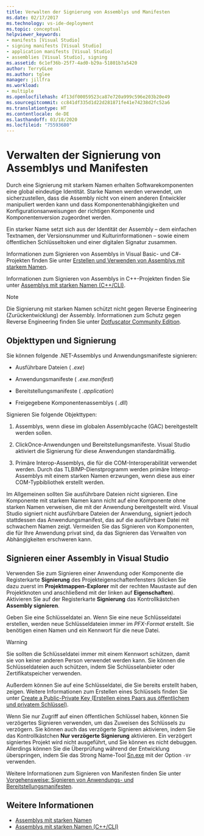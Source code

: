 ```yaml
---
title: Verwalten der Signierung von Assemblys und Manifesten
ms.date: 02/17/2017
ms.technology: vs-ide-deployment
ms.topic: conceptual
helpviewer_keywords:
- manifests [Visual Studio]
- signing manifests [Visual Studio]
- application manifests [Visual Studio]
- assemblies [Visual Studio], signing
ms.assetid: 6c1ef36b-25f7-4ad0-b29a-51801b7a5420
author: TerryGLee
ms.author: tglee
manager: jillfra
ms.workload:
- multiple
ms.openlocfilehash: 4f13df00059523ca87e720a999c596e203b20e49
ms.sourcegitcommit: cc841df335d1d22d281871fe41e74238d2fc52a6
ms.translationtype: HT
ms.contentlocale: de-DE
ms.lasthandoff: 03/18/2020
ms.locfileid: "75593680"
---
```

# <a name="manage-assembly-and-manifest-signing"></a>Verwalten der Signierung von Assemblys und Manifesten

Durch eine Signierung mit starkem Namen erhalten Softwarekomponenten eine global eindeutige Identität. Starke Namen werden verwendet, um sicherzustellen, dass die Assembly nicht von einem anderen Entwickler manipuliert werden kann und dass Komponentenabhängigkeiten und Konfigurationsanweisungen der richtigen Komponente und Komponentenversion zugeordnet werden.

Ein starker Name setzt sich aus der Identität der Assembly – dem einfachen Textnamen, der Versionsnummer und Kulturinformationen – sowie einem öffentlichen Schlüsseltoken und einer digitalen Signatur zusammen.

Informationen zum Signieren von Assemblys in Visual Basic- und C#-Projekten finden Sie unter [Erstellen und Verwenden von Assemblys mit starkem Namen](/dotnet/framework/app-domains/create-and-use-strong-named-assemblies).

Informationen zum Signieren von Assemblys in C++-Projekten finden Sie unter [Assemblys mit starken Namen (C++/CLI)](/cpp/dotnet/strong-name-assemblies-assembly-signing-cpp-cli).

> [!NOTE]
> Die Signierung mit starken Namen schützt nicht gegen Reverse Engineering (Zurückentwicklung) der Assembly. Informationen zum Schutz gegen Reverse Engineering finden Sie unter [Dotfuscator Community Edition](dotfuscator/index.md).

## <a name="asset-types-and-signing"></a>Objekttypen und Signierung

Sie können folgende .NET-Assemblys und Anwendungsmanifeste signieren:

- Ausführbare Dateien ( *.exe*)

- Anwendungsmanifeste ( *.exe.manifest*)

- Bereitstellungsmanifeste ( *.application*)

- Freigegebene Komponentenassemblys ( *.dll*)

Signieren Sie folgende Objekttypen:

1. Assemblys, wenn diese im globalen Assemblycache (GAC) bereitgestellt werden sollen.

2. ClickOnce-Anwendungen und Bereitstellungsmanifeste. Visual Studio aktiviert die Signierung für diese Anwendungen standardmäßig.

3. Primäre Interop-Assemblys, die für die COM-Interoperabilität verwendet werden. Durch das TLBIMP-Dienstprogramm werden primäre Interop-Assemblys mit einem starken Namen erzwungen, wenn diese aus einer COM-Typbibliothek erstellt werden.

Im Allgemeinen sollten Sie ausführbare Dateien nicht signieren. Eine Komponente mit starkem Namen kann nicht auf eine Komponente ohne starken Namen verweisen, die mit der Anwendung bereitgestellt wird. Visual Studio signiert nicht ausführbare Dateien der Anwendung, signiert jedoch stattdessen das Anwendungsmanifest, das auf die ausführbare Datei mit schwachem Namen zeigt. Vermeiden Sie das Signieren von Komponenten, die für Ihre Anwendung privat sind, da das Signieren das Verwalten von Abhängigkeiten erschweren kann.

## <a name="how-to-sign-an-assembly-in-visual-studio"></a>Signieren einer Assembly in Visual Studio

Verwenden Sie zum Signieren einer Anwendung oder Komponente die Registerkarte **Signierung** des Projekteigenschaftenfensters (klicken Sie dazu zuerst im **Projektmappen-Explorer** mit der rechten Maustaste auf den Projektknoten und anschließend mit der linken auf **Eigenschaften**). Aktivieren Sie auf der Registerkarte **Signierung** das Kontrollkästchen **Assembly signieren**.

Geben Sie eine Schlüsseldatei an. Wenn Sie eine neue Schlüsseldatei erstellen, werden neue Schlüsseldateien immer im *PFX-Format* erstellt. Sie benötigen einen Namen und ein Kennwort für die neue Datei.

> [!WARNING]
> Sie sollten die Schlüsseldatei immer mit einem Kennwort schützen, damit sie von keiner anderen Person verwendet werden kann. Sie können die Schlüsseldateien auch schützen, indem Sie Schlüsselanbieter oder Zertifikatspeicher verwenden.

Außerdem können Sie auf eine Schlüsseldatei, die Sie bereits erstellt haben, zeigen. Weitere Informationen zum Erstellen eines Schlüssels finden Sie unter [Create a Public-Private Key (Erstellen eines Paars aus öffentlichem und privatem Schlüssel)](/dotnet/framework/app-domains/how-to-create-a-public-private-key-pair).

Wenn Sie nur Zugriff auf einen öffentlichen Schlüssel haben, können Sie verzögertes Signieren verwenden, um das Zuweisen des Schlüssels zu verzögern. Sie können auch das verzögerte Signieren aktivieren, indem Sie das Kontrollkästchen **Nur verzögerte Signierung** aktivieren. Ein verzögert signiertes Projekt wird nicht ausgeführt, und Sie können es nicht debuggen. Allerdings können Sie die Überprüfung während der Entwicklung überspringen, indem Sie das Strong Name-Tool [Sn.exe](/dotnet/framework/tools/sn-exe-strong-name-tool) mit der Option `-Vr` verwenden.

Weitere Informationen zum Signieren von Manifesten finden Sie unter [Vorgehensweise: Signieren von Anwendungs- und Bereitstellungsmanifesten](../ide/how-to-sign-application-and-deployment-manifests.md).

## <a name="see-also"></a>Weitere Informationen

- [Assemblys mit starken Namen](/dotnet/framework/app-domains/strong-named-assemblies)
- [Assemblys mit starken Namen (C++/CLI)](/cpp/dotnet/strong-name-assemblies-assembly-signing-cpp-cli)
